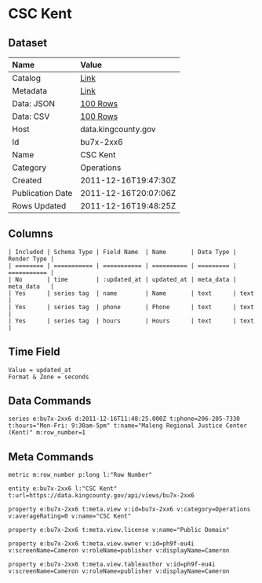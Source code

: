 # CSC Kent

## Dataset

| Name | Value |
| :--- | :---- |
| Catalog | [Link](https://catalog.data.gov/dataset/csc-kent-ed461) |
| Metadata | [Link](https://data.kingcounty.gov/api/views/bu7x-2xx6) |
| Data: JSON | [100 Rows](https://data.kingcounty.gov/api/views/bu7x-2xx6/rows.json?max_rows=100) |
| Data: CSV | [100 Rows](https://data.kingcounty.gov/api/views/bu7x-2xx6/rows.csv?max_rows=100) |
| Host | data.kingcounty.gov |
| Id | bu7x-2xx6 |
| Name | CSC Kent |
| Category | Operations |
| Created | 2011-12-16T19:47:30Z |
| Publication Date | 2011-12-16T20:07:06Z |
| Rows Updated | 2011-12-16T19:48:25Z |

## Columns

```ls
| Included | Schema Type | Field Name  | Name       | Data Type | Render Type |
| ======== | =========== | =========== | ========== | ========= | =========== |
| No       | time        | :updated_at | updated_at | meta_data | meta_data   |
| Yes      | series tag  | name        | Name       | text      | text        |
| Yes      | series tag  | phone       | Phone      | text      | text        |
| Yes      | series tag  | hours       | Hours      | text      | text        |
```

## Time Field

```ls
Value = updated_at
Format & Zone = seconds
```

## Data Commands

```ls
series e:bu7x-2xx6 d:2011-12-16T11:48:25.000Z t:phone=206-205-7330 t:hours="Mon-Fri: 9:30am-5pm" t:name="Maleng Regional Justice Center (Kent)" m:row_number=1
```

## Meta Commands

```ls
metric m:row_number p:long l:"Row Number"

entity e:bu7x-2xx6 l:"CSC Kent" t:url=https://data.kingcounty.gov/api/views/bu7x-2xx6

property e:bu7x-2xx6 t:meta.view v:id=bu7x-2xx6 v:category=Operations v:averageRating=0 v:name="CSC Kent"

property e:bu7x-2xx6 t:meta.view.license v:name="Public Domain"

property e:bu7x-2xx6 t:meta.view.owner v:id=ph9f-eu4i v:screenName=Cameron v:roleName=publisher v:displayName=Cameron

property e:bu7x-2xx6 t:meta.view.tableauthor v:id=ph9f-eu4i v:screenName=Cameron v:roleName=publisher v:displayName=Cameron
```